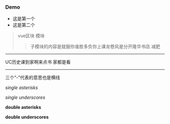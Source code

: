 ### Demo

* 这是第一个
* 这是第二个

> vue区块
> 模块
>> 子模块的内容是就服你谁胜多负你上课龙卷风是分开隆华书店
减肥
***
UC历史课到家啊来点书
家都是看 

- - -

三个“-”代表的意思也是横线

*single asterisks*

_single underscores_

**double asterisks**

__double underscores__
